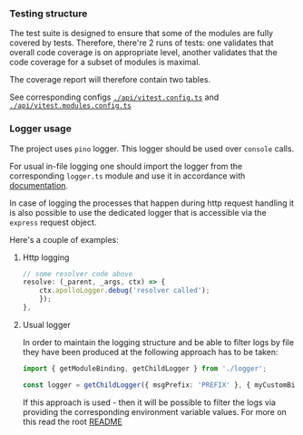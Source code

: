 ### Testing structure

The test suite is designed to ensure that some of the modules are fully covered by tests.
Therefore, there're 2 runs of tests: one validates that overall code coverage is on appropriate level, another validates that the code coverage for
a subset of modules is maximal.

The coverage report will therefore contain two tables.

See corresponding configs [`./api/vitest.config.ts`](./api/vitest.config.ts) and [`./api/vitest.modules.config.ts`](./api/vitest.modules.config.ts)

### Logger usage

The project uses `pino` logger. This logger should be used over `console` calls.

For usual in-file logging one should import the logger from the corresponding `logger.ts` module
and use it in accordance with [documentation](https://github.com/pinojs/pino/tree/master/docs).

In case of logging the processes that happen during http request handling it is also
possible to use the dedicated logger that is accessible via the `express` request object.

Here's a couple of examples:

1. Http logging

    ```typescript
    // some resolver code above
    resolve: (_parent, _args, ctx) => {
        ctx.apolloLogger.debug('resolver called');
        });
    },

    ```

2. Usual logger

    In order to maintain the logging structure and be able to filter logs by file they have been produced at the following approach has to be taken:

    ```typescript
    import { getModuleBinding, getChildLogger } from './logger';

    const logger = getChildLogger({ msgPrefix: 'PREFIX' }, { myCustomBinding: 'Funny guy' });
    ```

    If this approach is used - then it will be possible to filter the logs via providing the corresponding environment variable values. For more on this read the root [README](./api/README.md)
